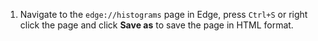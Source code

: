 1. Navigate to the `edge://histograms` page in Edge, press `Ctrl+S` or right click the page and click **Save as** to save the page in HTML format.
